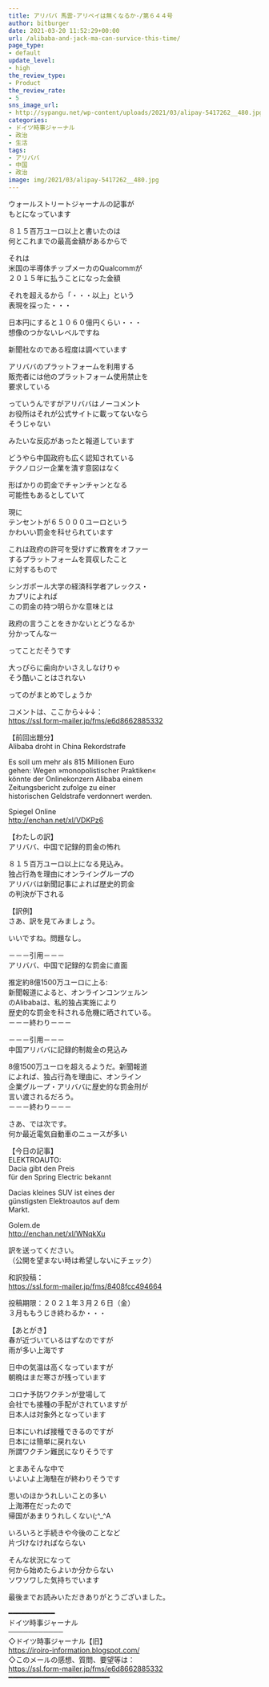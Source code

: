 ```yaml
---
title: アリババ 馬雲-アリペイは無くなるか-/第６４４号
author: bitburger
date: 2021-03-20 11:52:29+00:00
url: /alibaba-and-jack-ma-can-survice-this-time/
page_type:
- default
update_level:
- high
the_review_type:
- Product
the_review_rate:
- 5
sns_image_url:
- http://sypangu.net/wp-content/uploads/2021/03/alipay-5417262__480.jpg
categories:
- ドイツ時事ジャーナル
- 政治
- 生活
tags:
- アリババ
- 中国
- 政治
image: img/2021/03/alipay-5417262__480.jpg
---
```

ウォールストリートジャーナルの記事が  
もとになっています

８１５百万ユーロ以上と書いたのは  
何とこれまでの最高金額があるからで

それは  
米国の半導体チップメーカのQualcommが  
２０１５年に払うことになった金額

それを超えるから「・・・以上」という  
表現を採った・・・

日本円にすると１０６０億円くらい・・・  
想像のつかないレベルですね

新聞社なのである程度は調べています

アリババのプラットフォームを利用する  
販売者には他のプラットフォーム使用禁止を  
要求している

っていうんですがアリババはノーコメント  
お役所はそれが公式サイトに載ってないなら  
そうじゃない

みたいな反応があったと報道しています

どうやら中国政府も広く認知されている  
テクノロジー企業を潰す意図はなく

形ばかりの罰金でチャンチャンとなる  
可能性もあるとしていて

現に  
テンセントが６５０００ユーロという  
かわいい罰金を科せられています

これは政府の許可を受けずに教育をオファー  
するプラットフォームを買収したこと  
に対するもので

シンガポール大学の経済科学者アレックス・  
カプリによれば  
この罰金の持つ明らかな意味とは

政府の言うことをきかないとどうなるか  
分かってんなー

ってことだそうです

大っぴらに歯向かいさえしなけりゃ  
そう酷いことはされない

ってのがまとめでしょうか

  
コメントは、ここから↓↓↓：  
<https://ssl.form-mailer.jp/fms/e6d8662885332>

【前回出題分】  
Alibaba droht in China Rekordstrafe

Es soll um mehr als 815 Millionen Euro  
gehen: Wegen »monopolistischer Praktiken«  
könnte der Onlinekonzern Alibaba einem  
Zeitungsbericht zufolge zu einer  
historischen Geldstrafe verdonnert werden.

Spiegel Online  
<http://enchan.net/xl/VDKPz6>

  
【わたしの訳】  
アリババ、中国で記録的罰金の怖れ

８１５百万ユーロ以上になる見込み。  
独占行為を理由にオンライングループの  
アリババは新聞記事によれば歴史的罰金  
の判決が下される

  
【訳例】  
さあ、訳を見てみましょう。

いいですね。問題なし。

－－－引用－－－  
アリババ、中国で記録的な罰金に直面

推定約8億1500万ユーロに上る:  
新聞報道によると、オンラインコンツェルン  
のAlibabaは、私的独占実施により  
歴史的な罰金を科される危機に晒されている。  
－－－終わり－－－

  
－－－引用－－－  
中国アリババに記録的制裁金の見込み

8億1500万ユーロを超えるようだ。新聞報道  
によれば、独占行為を理由に、オンライン  
企業グループ・アリババに歴史的な罰金刑が  
言い渡されるだろう。  
－－－終わり－－－

  
さあ、では次です。  
何か最近電気自動車のニュースが多い

【今日の記事】  
ELEKTROAUTO:  
Dacia gibt den Preis  
für den Spring Electric bekannt

Dacias kleines SUV ist eines der  
günstigsten Elektroautos auf dem  
Markt.

Golem.de  
<http://enchan.net/xl/WNqkXu>

訳を送ってください。  
（公開を望まない時は希望しないにチェック）

和訳投稿：  
 <https://ssl.form-mailer.jp/fms/8408fcc494664>

投稿期限：２０２１年３月２６日（金）  
３月ももうじき終わるか・・・

【あとがき】  
春が近づいているはずなのですが  
雨が多い上海です

日中の気温は高くなっていますが  
朝晩はまだ寒さが残っています

コロナ予防ワクチンが登場して  
会社でも接種の手配がされていますが  
日本人は対象外となっています

日本にいれば接種できるのですが  
日本には簡単に戻れない  
所謂ワクチン難民になりそうです

とまあそんな中で  
いよいよ上海駐在が終わりそうです

思いのほかうれしいことの多い  
上海滞在だったので  
帰国があまりうれしくない(;^_^A

いろいろと手続きや今後のことなど  
片づけなければならない

そんな状況になって  
何から始めたらよいか分からない  
ソワソワした気持ちでいます

  
最後までお読みいただきありがとうございました。

━━━━━━━━━━━  
ドイツ時事ジャーナル  
───────────  
◇ドイツ時事ジャーナル【旧】  
<https://iroiro-information.blogspot.com/>  
◇このメールの感想、質問、要望等は：  
<https://ssl.form-mailer.jp/fms/e6d8662885332>  
━━━━━━━━━━━━━━━━━━━━━━━━
